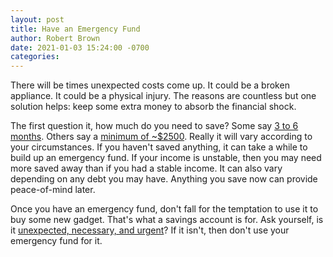 ```yaml
---
layout: post
title: Have an Emergency Fund
author: Robert Brown
date: 2021-01-03 15:24:00 -0700
categories:
---
```

There will be times unexpected costs come up. It could be a broken appliance. It could be a physical injury. The reasons are countless but one solution helps: keep some extra money to absorb the financial shock.

The first question it, how much do you need to save? Some say [3 to 6 months](https://www.daveramsey.com/blog/quick-guide-to-your-emergency-fund). Others say a [minimum of ~$2500](https://www.cnbc.com/2019/10/18/minimum-amount-of-money-you-need-in-an-emergency-fund.html). Really it will vary according to your circumstances. If you haven't saved anything, it can take a while to build up an emergency fund. If your income is unstable, then you may need more saved away than if you had a stable income. It can also vary depending on any debt you may have. Anything you save now can provide peace-of-mind later.

Once you have an emergency fund, don't fall for the temptation to use it to buy some new gadget. That's what a savings account is for. Ask yourself, is it [unexpected, necessary, and urgent](https://www.daveramsey.com/blog/3-questions-emergency-fund)? If it isn't, then don't use your emergency fund for it.
